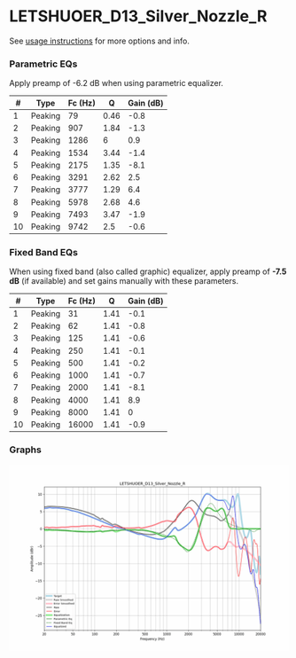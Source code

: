 # LETSHUOER_D13_Silver_Nozzle_R
See [usage instructions](https://github.com/jaakkopasanen/AutoEq#usage) for more options and info.

### Parametric EQs
Apply preamp of -6.2 dB when using parametric equalizer.

|   # | Type    |   Fc (Hz) |    Q |   Gain (dB) |
|-----|---------|-----------|------|-------------|
|   1 | Peaking |        79 | 0.46 |        -0.8 |
|   2 | Peaking |       907 | 1.84 |        -1.3 |
|   3 | Peaking |      1286 | 6    |         0.9 |
|   4 | Peaking |      1534 | 3.44 |        -1.4 |
|   5 | Peaking |      2175 | 1.35 |        -8.1 |
|   6 | Peaking |      3291 | 2.62 |         2.5 |
|   7 | Peaking |      3777 | 1.29 |         6.4 |
|   8 | Peaking |      5978 | 2.68 |         4.6 |
|   9 | Peaking |      7493 | 3.47 |        -1.9 |
|  10 | Peaking |      9742 | 2.5  |        -0.6 |

### Fixed Band EQs
When using fixed band (also called graphic) equalizer, apply preamp of **-7.5 dB** (if available) and set gains manually with these parameters.

|   # | Type    |   Fc (Hz) |    Q |   Gain (dB) |
|-----|---------|-----------|------|-------------|
|   1 | Peaking |        31 | 1.41 |        -0.1 |
|   2 | Peaking |        62 | 1.41 |        -0.8 |
|   3 | Peaking |       125 | 1.41 |        -0.6 |
|   4 | Peaking |       250 | 1.41 |        -0.1 |
|   5 | Peaking |       500 | 1.41 |        -0.2 |
|   6 | Peaking |      1000 | 1.41 |        -0.7 |
|   7 | Peaking |      2000 | 1.41 |        -8.1 |
|   8 | Peaking |      4000 | 1.41 |         8.9 |
|   9 | Peaking |      8000 | 1.41 |         0   |
|  10 | Peaking |     16000 | 1.41 |        -0.9 |

### Graphs
![](./LETSHUOER_D13_Silver_Nozzle_R.png)
